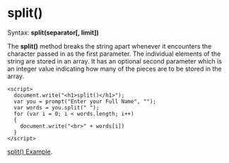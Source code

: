 
# split()

Syntax: **split(separator[, limit])**

The **split()** method breaks the string apart whenever it encounters the character passed in as the first parameter. 
The individual elements of the string are stored in an array. It has an optional second parameter which is an integer value
indicating how many of the pieces are to be stored in the array. 

~~~
<script>
  document.write("<h1>split()</h1>");
  var you = prompt("Enter your Full Name", "");
  var words = you.split(" ");
  for (var i = 0; i < words.length; i++)
  {
    document.write("<br>" + words[i])
  }
</script>
~~~

<a href="archives/Class Files/example3.html" target = "_blank">split() Example</a>.




